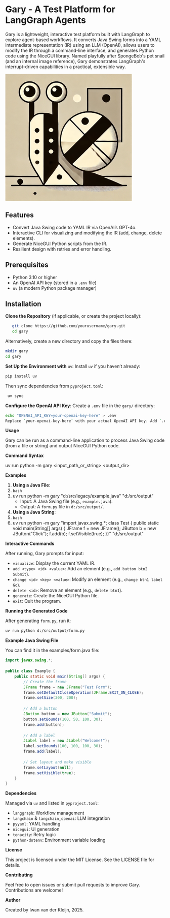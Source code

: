# Gary - A Test Platform for LangGraph Agents

Gary is a lightweight, interactive test platform built with LangGraph to explore agent-based workflows. It converts Java Swing forms into a YAML intermediate representation (IR) using an LLM (OpenAI), allows users to modify the IR through a command-line interface, and generates Python code using the NiceGUI library. Named playfully after SpongeBob's pet snail (and an internal image reference), Gary demonstrates LangGraph's interrupt-driven capabilities in a practical, extensible way.

![Gary](img/gary_medium.png)

## Features  
- Convert Java Swing code to YAML IR via OpenAI’s GPT-4o.  
- Interactive CLI for visualizing and modifying the IR (add, change, delete elements).  
- Generate NiceGUI Python scripts from the IR.  
- Resilient design with retries and error handling.

## Prerequisites  
- Python 3.10 or higher  
- An OpenAI API key (stored in a `.env` file)  
- `uv` (a modern Python package manager)

## Installation

****Clone the Repository**** (if applicable, or create the project locally):  

```bash 
   git clone https://github.com/yourusername/gary.git  
   cd gary
```

Alternatively, create a new directory and copy the files there:

```bash
mkdir gary  
cd gary
```

**Set Up the Environment with** `uv`: Install `uv` if you haven’t already:  

```bash
pip install uv  
```

Then sync dependencies from `pyproject.toml`:  

```bash
 uv sync  
```

**Configure the OpenAI API Key**: Create a `.env` file in the `gary/` directory:  
```bash
echo "OPENAI_API_KEY=your-openai-key-here" > .env  
Replace `your-openai-key-here` with your actual OpenAI API key. Add `.env` to `.gitignore` to keep it private.
```

**Usage**

Gary can be run as a command-line application to process Java Swing code (from a file or string) and output NiceGUI Python code.

**Command Syntax**



uv run python -m gary <input_path_or_string> <output_dir>

**Examples**

1. **Using a Java File**:  
2. `bash`  
3. uv run python -m gary "d:/src/legacy/example.java" "d:/src/output"  
   * Input: A Java Swing file (e.g., `example.java`).  
   * Output: A `form.py` file in `d:/src/output/`.  
4. **Using a Java String**:  
5. `bash`  
6. uv run python -m gary "import javax.swing.*; class Test { public static void main(String[] args) { JFrame f = new JFrame(); JButton b = new JButton("Click"); f.add(b); f.setVisible(true); }}" "d:/src/output"

**Interactive Commands**

After running, Gary prompts for input:

* `visualize`: Display the current YAML IR.  
* `add <type> <id> <value>`: Add an element (e.g., `add button btn2 Submit`).  
* `change <id> <key> <value>`: Modify an element (e.g., `change btn1 label Go`).  
* `delete <id>`: Remove an element (e.g., `delete btn1`).  
* `generate`: Create the NiceGUI Python file.  
* `exit`: Quit the program.

**Running the Generated Code**

After generating `form.py`, run it:

```bash
uv run python d:/src/output/form.py
```

**Example Java Swing File**

You can find it in the examples/form.java file:

```java
import javax.swing.*;

public class Example {
    public static void main(String[] args) {
        // Create the frame
        JFrame frame = new JFrame("Test Form");
        frame.setDefaultCloseOperation(JFrame.EXIT_ON_CLOSE);
        frame.setSize(300, 200);

        // Add a button
        JButton button = new JButton("Submit");
        button.setBounds(100, 50, 100, 30);
        frame.add(button);

        // Add a label
        JLabel label = new JLabel("Welcome!");
        label.setBounds(100, 100, 100, 30);
        frame.add(label);

        // Set layout and make visible
        frame.setLayout(null);
        frame.setVisible(true);
    }
}

```

**Dependencies**

Managed via `uv` and listed in `pyproject.toml`:

* `langgraph`: Workflow management  
* `langchain` & `langchain_openai`: LLM integration  
* `pyyaml`: YAML handling  
* `nicegui`: UI generation  
* `tenacity`: Retry logic  
* `python-dotenv`: Environment variable loading

**License**

This project is licensed under the MIT License. See the LICENSE file for details.

**Contributing**

Feel free to open issues or submit pull requests to improve Gary. Contributions are welcome!

**Author**

Created by Iwan van der Kleijn, 2025.

